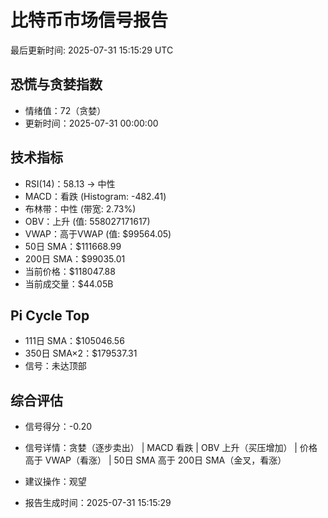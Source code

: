 # 比特币市场信号报告

最后更新时间: 2025-07-31 15:15:29 UTC

## 恐慌与贪婪指数
- 情绪值：72（贪婪）
- 更新时间：2025-07-31 00:00:00

## 技术指标
- RSI(14)：58.13 → 中性
- MACD：看跌 (Histogram: -482.41)
- 布林带：中性 (带宽: 2.73%)
- OBV：上升 (值: 558027171617)
- VWAP：高于VWAP (值: $99564.05)
- 50日 SMA：$111668.99
- 200日 SMA：$99035.01
- 当前价格：$118047.88
- 当前成交量：$44.05B

## Pi Cycle Top
- 111日 SMA：$105046.56
- 350日 SMA×2：$179537.31
- 信号：未达顶部

## 综合评估
- 信号得分：-0.20
- 信号详情：贪婪（逐步卖出） | MACD 看跌 | OBV 上升（买压增加） | 价格高于 VWAP（看涨） | 50日 SMA 高于 200日 SMA（金叉，看涨）
- 建议操作：观望

- 报告生成时间：2025-07-31 15:15:29
